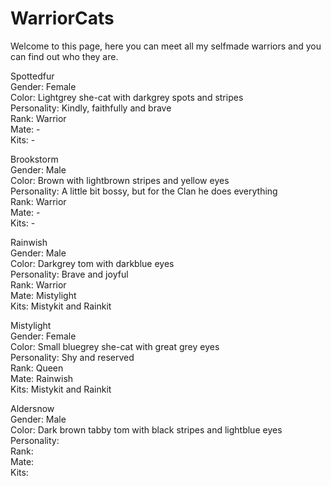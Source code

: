 # WarriorCats

Welcome to this page, here you can meet all my selfmade warriors and you can find out who they are.

Spottedfur<br>
Gender: Female<br>
Color: Lightgrey she-cat with darkgrey spots and stripes<br>
Personality: Kindly, faithfully and brave<br>
Rank: Warrior<br>
Mate: - <br>
Kits: - <br>

Brookstorm<br>
Gender: Male<br>
Color: Brown with lightbrown stripes and yellow eyes<br>
Personality: A little bit bossy, but for the Clan he does everything<br>
Rank: Warrior<br>
Mate: -<br>
Kits: -<br>

Rainwish<br>
Gender: Male<br>
Color: Darkgrey tom with darkblue eyes<br>
Personality: Brave and joyful<br>
Rank: Warrior<br>
Mate: Mistylight<br>
Kits: Mistykit and Rainkit<br>

Mistylight<br>
Gender: Female<br>
Color: Small bluegrey she-cat with great grey eyes<br>
Personality: Shy and reserved<br>
Rank: Queen<br>
Mate: Rainwish<br>
Kits: Mistykit and Rainkit<br>

Aldersnow<br>
Gender: Male<br>
Color: Dark brown tabby tom with black stripes and lightblue eyes<br>
Personality: <br>
Rank: <br>
Mate: <br>
Kits: <br>

